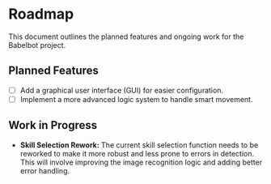 # Roadmap

This document outlines the planned features and ongoing work for the Babelbot project.

## Planned Features

*   [ ] Add a graphical user interface (GUI) for easier configuration.
*   [ ] Implement a more advanced logic system to handle smart movement.

## Work in Progress

*   **Skill Selection Rework:** The current skill selection function needs to be reworked to make it more robust and less prone to errors in detection. This will involve improving the image recognition logic and adding better error handling.
